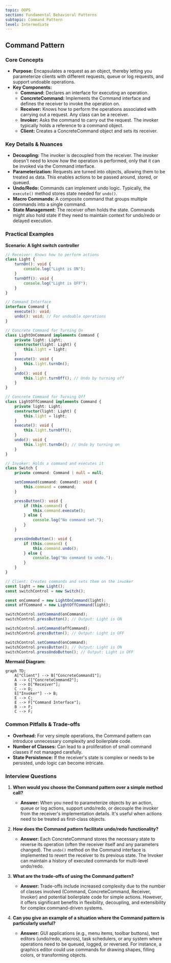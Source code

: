 ```yaml
---
topic: OOPS
section: Fundamental Behavioral Patterns
subtopic: Command Pattern
level: Intermediate
---
```


## Command Pattern
### Core Concepts

*   **Purpose:** Encapsulates a request as an object, thereby letting you parameterize clients with different requests, queue or log requests, and support undoable operations.
*   **Key Components:**
    *   **Command:** Declares an interface for executing an operation.
    *   **ConcreteCommand:** Implements the Command interface and defines the receiver to invoke the operation on.
    *   **Receiver:** Knows how to perform the operations associated with carrying out a request. Any class can be a receiver.
    *   **Invoker:** Asks the command to carry out the request. The invoker typically holds a reference to a command object.
    *   **Client:** Creates a ConcreteCommand object and sets its receiver.

### Key Details & Nuances

*   **Decoupling:** The invoker is decoupled from the receiver. The invoker doesn't need to know *how* the operation is performed, only that it can be invoked via the Command interface.
*   **Parameterization:** Requests are turned into objects, allowing them to be treated as data. This enables actions to be passed around, stored, or queued.
*   **Undo/Redo:** Commands can implement undo logic. Typically, the `execute()` method stores state needed for `undo()`.
*   **Macro Commands:** A composite command that groups multiple commands into a single command.
*   **State Management:** The receiver often holds the state. Commands might also hold state if they need to maintain context for undo/redo or delayed execution.

### Practical Examples

**Scenario: A light switch controller**

```typescript
// Receiver: Knows how to perform actions
class Light {
    turnOn(): void {
        console.log("Light is ON");
    }
    turnOff(): void {
        console.log("Light is OFF");
    }
}

// Command Interface
interface Command {
    execute(): void;
    undo(): void; // For undoable operations
}

// Concrete Command for Turning On
class LightOnCommand implements Command {
    private light: Light;
    constructor(light: Light) {
        this.light = light;
    }
    execute(): void {
        this.light.turnOn();
    }
    undo(): void {
        this.light.turnOff(); // Undo by turning off
    }
}

// Concrete Command for Turning Off
class LightOffCommand implements Command {
    private light: Light;
    constructor(light: Light) {
        this.light = light;
    }
    execute(): void {
        this.light.turnOff();
    }
    undo(): void {
        this.light.turnOn(); // Undo by turning on
    }
}

// Invoker: Holds a command and executes it
class Switch {
    private command: Command | null = null;

    setCommand(command: Command): void {
        this.command = command;
    }

    pressButton(): void {
        if (this.command) {
            this.command.execute();
        } else {
            console.log("No command set.");
        }
    }

    pressUndoButton(): void {
        if (this.command) {
            this.command.undo();
        } else {
            console.log("No command to undo.");
        }
    }
}

// Client: Creates commands and sets them on the invoker
const light = new Light();
const switchControl = new Switch();

const onCommand = new LightOnCommand(light);
const offCommand = new LightOffCommand(light);

switchControl.setCommand(onCommand);
switchControl.pressButton(); // Output: Light is ON

switchControl.setCommand(offCommand);
switchControl.pressButton(); // Output: Light is OFF

switchControl.setCommand(onCommand);
switchControl.pressButton(); // Output: Light is ON
switchControl.pressUndoButton(); // Output: Light is OFF
```

**Mermaid Diagram:**

```mermaid
graph TD;
    A["Client"] --> B["ConcreteCommand1"];
    A --> C["ConcreteCommand2"];
    B --> D["Receiver"];
    C --> D;
    E["Invoker"] --> B;
    E --> C;
    E --> F["Command Interface"];
    B --> F;
    C --> F;
```

### Common Pitfalls & Trade-offs

*   **Overhead:** For very simple operations, the Command pattern can introduce unnecessary complexity and boilerplate code.
*   **Number of Classes:** Can lead to a proliferation of small command classes if not managed carefully.
*   **State Persistence:** If the receiver's state is complex or needs to be persisted, undo logic can become intricate.

### Interview Questions

1.  **When would you choose the Command pattern over a simple method call?**
    *   **Answer:** When you need to parameterize objects by an action, queue or log actions, support undo/redo, or decouple the invoker from the receiver's implementation details. It's useful when actions need to be treated as first-class objects.

2.  **How does the Command pattern facilitate undo/redo functionality?**
    *   **Answer:** Each ConcreteCommand stores the necessary state to reverse its operation (often the receiver itself and any parameters changed). The `undo()` method on the Command interface is implemented to revert the receiver to its previous state. The Invoker can maintain a history of executed commands for multi-level undo/redo.

3.  **What are the trade-offs of using the Command pattern?**
    *   **Answer:** Trade-offs include increased complexity due to the number of classes involved (Command, ConcreteCommand, Receiver, Invoker) and potential boilerplate code for simple actions. However, it offers significant benefits in flexibility, decoupling, and extensibility for complex command-driven systems.

4.  **Can you give an example of a situation where the Command pattern is particularly useful?**
    *   **Answer:** GUI applications (e.g., menu items, toolbar buttons), text editors (undo/redo, macros), task schedulers, or any system where operations need to be queued, logged, or reversed. For instance, a graphics editor could use commands for drawing shapes, filling colors, or transforming objects.